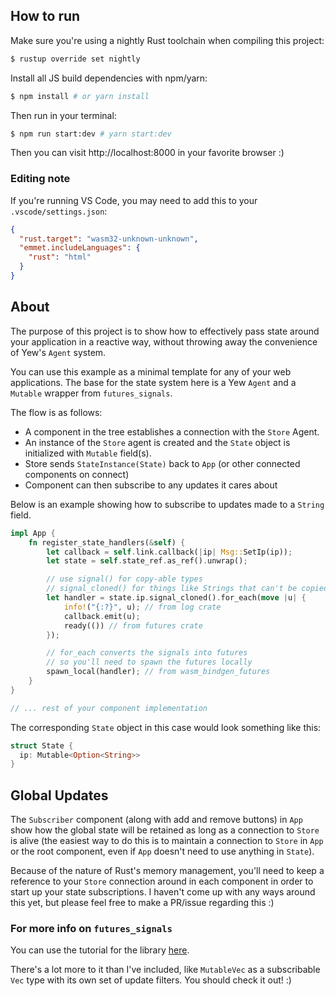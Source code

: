 ## How to run

Make sure you're using a nightly Rust toolchain when compiling this project:

```bash
$ rustup override set nightly
```

Install all JS build dependencies with npm/yarn:

```sh
$ npm install # or yarn install
```

Then run in your terminal:

```sh
$ npm run start:dev # yarn start:dev
```

Then you can visit http://localhost:8000 in your favorite browser :)

### Editing note

If you're running VS Code, you may need to add this to your `.vscode/settings.json`:

```json
{
  "rust.target": "wasm32-unknown-unknown",
  "emmet.includeLanguages": {
    "rust": "html"
  }
}
```

## About

The purpose of this project is to show how to effectively pass state around your application in a reactive way, without throwing away the convenience of Yew's `Agent` system.

You can use this example as a minimal template for any of your web applications. The base for the state system here is a Yew `Agent` and a `Mutable` wrapper from `futures_signals`.

The flow is as follows:

- A component in the tree establishes a connection with the `Store` Agent.
- An instance of the `Store` agent is created and the `State` object is initialized with `Mutable` field(s).
- Store sends `StateInstance(State)` back to `App` (or other connected components on connect)
- Component can then subscribe to any updates it cares about

Below is an example showing how to subscribe to updates made to a `String` field.

```rust
impl App {
    fn register_state_handlers(&self) {
        let callback = self.link.callback(|ip| Msg::SetIp(ip));
        let state = self.state_ref.as_ref().unwrap();

        // use signal() for copy-able types
        // signal_cloned() for things like Strings that can't be copied
        let handler = state.ip.signal_cloned().for_each(move |u| {
            info!("{:?}", u); // from log crate
            callback.emit(u);
            ready(()) // from futures crate
        });

        // for_each converts the signals into futures
        // so you'll need to spawn the futures locally
        spawn_local(handler); // from wasm_bindgen_futures
    }
}

// ... rest of your component implementation
```

The corresponding `State` object in this case would look something like this:

```rust
struct State {
  ip: Mutable<Option<String>>
}
```

## Global Updates

The `Subscriber` component (along with add and remove buttons) in `App` show how the global state will be retained as long as a connection to `Store` is alive (the easiest way to do this is to maintain a connection to `Store` in `App` or the root component, even if `App` doesn't need to use anything in `State`).

Because of the nature of Rust's memory management, you'll need to keep a reference to your `Store` connection around in each component in order to start up your state subscriptions. I haven't come up with any ways around this yet, but please feel free to make a PR/issue regarding this :)

### For more info on `futures_signals`

You can use the tutorial for the library [here](https://docs.rs/futures-signals/0.3.15/futures_signals/tutorial/index.html).

There's a lot more to it than I've included, like `MutableVec` as a subscribable `Vec` type with its own set of update filters. You should check it out! :)
